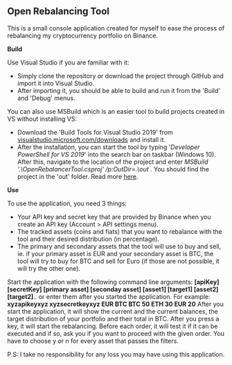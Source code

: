 ## Open Rebalancing Tool
This is a small console application created for myself to ease the process of rebalancing my cryptocurrency portfolio on Binance.

**Build**

Use Visual Studio if you are familiar with it:

 - Simply clone the repository or download the project through GitHub
   and import it into Visual Studio.
  - After importing it, you should be
   able to build and run it from the 'Build' and 'Debug' menus.

You can also use MSBuild which is an easier tool to build projects created in VS without installing VS:

 - Download the 'Build Tools for Visual Studio 2019' from
   [visualstudio.microsoft.com/downloads](https://visualstudio.microsoft.com/downloads/)
   and install it.
  - After the installation, you can start the tool by typing
   '*Developer PowerShell for VS 2019*' into the search bar on taskbar
   (Windows 10). After this, navigate to the location of the project and
   enter *MSBuild '.\OpenRebalancerTool.csproj' /p:OutDir=.\out* . You
   should find the project in the 'out' folder. Read more
   [here](https://docs.microsoft.com/en-us/visualstudio/msbuild/msbuild?view=vs-2019).

**Use**

To use the application, you need 3 things:
 - Your API key and secret key that are provided by Binance when you create an API key (Account > API settings menu).
 - The tracked assets (coins and fiats) that you want to rebalance with the tool and their desired distribution (in percentage).
 - The primary and secondary assets that the tool will use to buy and sell, ie. if your primary asset is EUR and your secondary asset is BTC, the tool will try to buy for BTC and sell for Euro (if those are not possible, it will try the other one).

Start the application with the following command line arguments: **[apiKey] [secretKey] [primary asset] [seconday asset] [asset1] [target1] [asset2] [target2]**.. or enter them after you started the application.
For example: **xyzapikeyxyz xyzsecretkeyxyz EUR BTC BTC 50 ETH 30 EUR 20**
After you start the application, it will show the current and the current balances, the target distribution of your portfolio and their total in BTC. After you press a key, it will start the rebalancing. Before each order, it will test it if it can be executed and if so, ask you if you want to proceed with the given order. You have to choose y or n for every asset that passes the filters.

P.S: I take no responsibility for any loss you may have using this application. 

